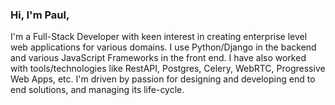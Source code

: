 ### Hi, I'm Paul,


I'm a Full-Stack Developer with keen interest in creating enterprise level web applications for various domains. 
I use Python/Django in the backend and various JavaScript Frameworks in the front end. 
I have also worked with tools/technologies like RestAPI, Postgres, Celery, WebRTC,  Progressive Web Apps, etc.
I'm driven by passion for designing and developing end to end solutions, and managing its life-cycle.
